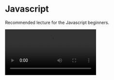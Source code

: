 # Javascript

Recommended lecture for the Javascript beginners.

![videoplayer](cdn://video/lecture013.mp4)
